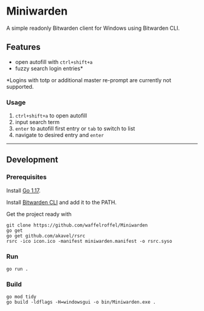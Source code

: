 # Miniwarden

A simple readonly Bitwarden client for Windows using Bitwarden CLI.

## Features

- open autofill with `ctrl+shift+a`
- fuzzy search login entries\*

\*Logins with totp or additional master re-prompt are currently not supported.

### Usage

1. `ctrl+shift+a` to open autofill
2. input search term
3. `enter` to autofill first entry or `tab` to switch to list
4. navigate to desired entry and `enter`

---

## Development

### Prerequisites

Install [Go 1.17](https://golang.org/dl/).

Install [Bitwarden CLI](https://bitwarden.com/help/article/cli/#download-and-install) and add it to the PATH.

Get the project ready with

```
git clone https://github.com/waffelroffel/Miniwarden
go get
go get github.com/akavel/rsrc
rsrc -ico icon.ico -manifest miniwarden.manifest -o rsrc.syso
```

### Run

```
go run .
```

### Build

```
go mod tidy
go build -ldflags -H=windowsgui -o bin/Miniwarden.exe .
```
